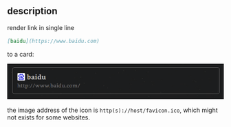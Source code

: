 ## description
render link in single line
```md
[baidu](https://www.baidu.com)
```
to a card:

![card](img/card.png)

the image address of the icon  is `http(s)://host/favicon.ico`, which might not exists for some websites.
 


